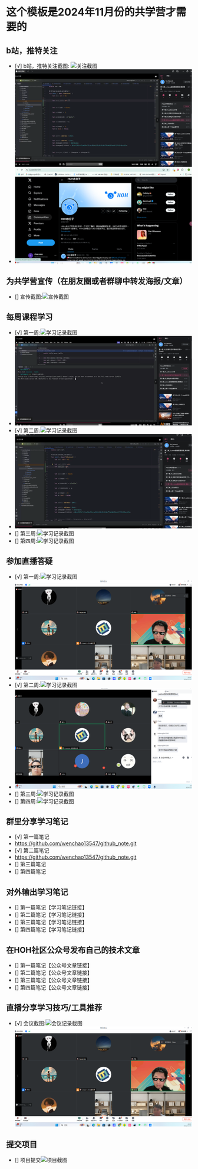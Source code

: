 # 这个模板是2024年11月份的共学营才需要的

## b站，推特关注

- [√] b站，推特关注截图: ![关注截图](./images/你的图片地址)
![img.png](img.png)
- ![img_1.png](img_1.png)
## 为共学营宣传（在朋友圈或者群聊中转发海报/文章）

- [] 宣传截图:![宣传截图](./images/你的图片地址)

## 每周课程学习

- [√] 第一周:![学习记录截图](./images/你的图片地址)
- ![img_2.png](img_2.png)
- [√] 第二周:![学习记录截图](./images/你的图片地址)
- ![img_3.png](img_3.png)
- [] 第三周:![学习记录截图](./images/你的图片地址)
- [] 第四周:![学习记录截图](./images/你的图片地址)

## 参加直播答疑

- [√] 第一周:![学习记录截图](./images/你的图片地址)
- ![img_4.png](img_4.png)
- [√] 第二周:![学习记录截图](./images/你的图片地址)
- ![img_6.png](img_6.png)
- [] 第三周:![学习记录截图](./images/你的图片地址)
- [] 第四周:![学习记录截图](./images/你的图片地址)

## 群里分享学习笔记

- [√] 第一篇笔记
- https://github.com/wenchao13547/github_note.git
- [√] 第二篇笔记
- https://github.com/wenchao13547/github_note.git
- [] 第三篇笔记
- [] 第四篇笔记

## 对外输出学习笔记

- [] 第一篇笔记【学习笔记链接】
- [] 第二篇笔记【学习笔记链接】
- [] 第三篇笔记【学习笔记链接】
- [] 第四篇笔记【学习笔记链接】

## 在HOH社区公众号发布自己的技术文章

- [] 第一篇笔记【公众号文章链接】
- [] 第二篇笔记【公众号文章链接】
- [] 第三篇笔记【公众号文章链接】
- [] 第四篇笔记【公众号文章链接】

## 直播分享学习技巧/工具推荐

- [√] 会议截图:![会议记录截图](./images/你的图片地址)
![img_5.png](img_5.png)
## 提交项目

- [] 项目提交![项目截图](./images/你的图片地址)


